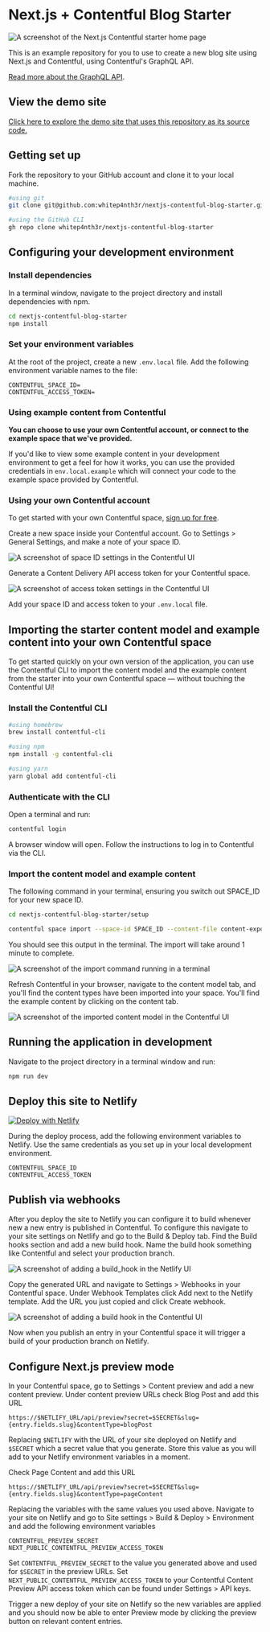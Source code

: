 # Next.js + Contentful Blog Starter

![A screenshot of the Next.js Contentful starter home page](screenshot.png)

This is an example repository for you to use to create a new blog site using Next.js and Contentful, using Contentful's GraphQL API.

[Read more about the GraphQL API](https://graphql.contentful.com).

## View the demo site

[Click here to explore the demo site that uses this repository as its source code.](https://nextjs-contentful-blog-starter.vercel.app/)

## Getting set up

Fork the repository to your GitHub account and clone it to your local machine.

```bash
#using git
git clone git@github.com:whitep4nth3r/nextjs-contentful-blog-starter.git

#using the GitHub CLI
gh repo clone whitep4nth3r/nextjs-contentful-blog-starter
```

## Configuring your development environment

### Install dependencies

In a terminal window, navigate to the project directory and install dependencies with npm.

```bash
cd nextjs-contentful-blog-starter
npm install
```

### Set your environment variables

At the root of the project, create a new `.env.local` file. Add the following environment variable names to the file:

```text
CONTENTFUL_SPACE_ID=
CONTENTFUL_ACCESS_TOKEN=
```

### Using example content from Contentful

**You can choose to use your own Contentful account, or connect to the example space that we've provided.**

If you'd like to view some example content in your development environment to get a feel for how it works, you can use the provided credentials in `env.local.example` which will connect your code to the example space provided by Contentful.

### Using your own Contentful account

To get started with your own Contentful space, [sign up for free](https://www.contentful.com/sign-up/).

Create a new space inside your Contentful account. Go to Settings > General Settings, and make a note of your space ID.

![A screenshot of space ID settings in the Contentful UI](screenshot_space_id.png)

Generate a Content Delivery API access token for your Contentful space.

![A screenshot of access token settings in the Contentful UI](screenshot_access_token.png)

Add your space ID and access token to your `.env.local` file.

## Importing the starter content model and example content into your own Contentful space

To get started quickly on your own version of the application, you can use the Contentful CLI to import the content model and the example content from the starter into your own Contentful space — without touching the Contentful UI!

### Install the Contentful CLI

```bash
#using homebrew
brew install contentful-cli

#using npm
npm install -g contentful-cli

#using yarn
yarn global add contentful-cli
```

### Authenticate with the CLI

Open a terminal and run:

```bash
contentful login
```

A browser window will open. Follow the instructions to log in to Contentful via the CLI.

### Import the content model and example content

The following command in your terminal, ensuring you switch out SPACE_ID for your new space ID.

```bash
cd nextjs-contentful-blog-starter/setup

contentful space import --space-id SPACE_ID --content-file content-export.json
```

You should see this output in the terminal. The import will take around 1 minute to complete.

![A screenshot of the import command running in a terminal](screenshot_import_terminal.png)

Refresh Contentful in your browser, navigate to the content model tab, and you'll find the content types have been imported into your space. You'll find the example content by clicking on the content tab.

![A screenshot of the imported content model in the Contentful UI](screenshot_content_model.png)

## Running the application in development

Navigate to the project directory in a terminal window and run:

```bash
npm run dev
```

## Deploy this site to Netlify

[![Deploy with Netlify](https://www.netlify.com/img/deploy/button.svg)](https://app.netlify.com/start/deploy?repository=https://github.com/whitep4nth3r/nextjs-contentful-blog-starter)

During the deploy process, add the following environment variables to Netlify. Use the same credentials as you set up in your local development environment.

```text
CONTENTFUL_SPACE_ID
CONTENTFUL_ACCESS_TOKEN
```

## Publish via webhooks

After you deploy the site to Netlify you can configure it to build whenever new a new entry is published in Contentful. To configure this navigate to your site settings on Netlify and go to the Build & Deploy tab. Find the Build hooks section and add a new build hook. Name the build hook something like Contentful and select your production branch.

![A screenshot of adding a build_hook in the Netlify UI](screenshot_create_build_hook.png)

Copy the generated URL and navigate to Settings > Webhooks in your Contentful space. Under Webhook Templates click Add next to the Netlify template. Add the URL you just copied and click Create webhook.

![A screenshot of adding a build hook in the Contentful UI](screenshot_configure_build_hook.png)

Now when you publish an entry in your Contentful space it will trigger a build of your production branch on Netlify.

## Configure Next.js preview mode

In your Contentful space, go to Settings > Content preview and add a new content preview. Under content preview URLs check Blog Post and add this URL

```text
https://$NETLIFY_URL/api/preview?secret=$SECRET&slug={entry.fields.slug}&contentType=blogPost
```

Replacing `$NETLIFY` with the URL of your site deployed on Netlify and `$SECRET` which a secret value that you generate. Store this value as you will add to your Netlify environment variables in a moment.

Check Page Content and add this URL

```text
https://$NETLIFY_URL/api/preview?secret=$SECRET&slug={entry.fields.slug}&contentType=pageContent
```

Replacing the variables with the same values you used above. Navigate to your site on Netlify and go to Site settings > Build & Deploy > Environment and add the following environment variables

```text
CONTENTFUL_PREVIEW_SECRET
NEXT_PUBLIC_CONTENTFUL_PREVIEW_ACCESS_TOKEN
```

Set `CONTENTFUL_PREVIEW_SECRET` to the value you generated above and used for `$SECRET` in the preview URLs. Set `NEXT_PUBLIC_CONTENTFUL_PREVIEW_ACCESS_TOKEN` to your Contentful Content Preview API access token which can be found under Settings > API keys.

Trigger a new deploy of your site on Netlify so the new variables are applied and you should now be able to enter Preview mode by clicking the preview button on relevant content entries.
